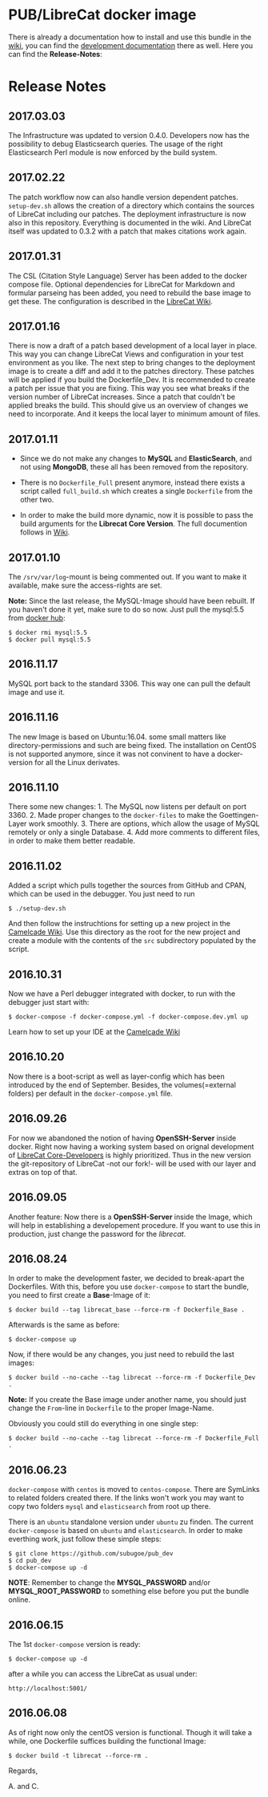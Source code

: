 PUB/LibreCat docker image
=========================

There is already a documentation how to install and use this bundle in the
[wiki](https://github.com/subugoe/pubdev_docker/wiki), you can find the
[development
documentation](https://github.com/subugoe/pubdev_docker/wiki/Development) there
as well. Here you can find the **Release-Notes**:

Release Notes
=============

2017.03.03
----------
The Infrastructure was updated to version 0.4.0. Developers now has the
possibility to debug Elasticsearch queries. The usage of the right Elasticsearch 
Perl module is now enforced by the build system. 

2017.02.22
----------

The patch workflow now can also handle version dependent patches. `setup-dev.sh`
allows the creation of a directory which contains the sources of LibreCat
including our patches. The deployment infrastructure is now also in this
repository. Everything is documented in the wiki. And LibreCat itself was
updated to 0.3.2 with a patch that makes citations work again.

2017.01.31
----------

The CSL (Citation Style Language) Server has been added to the docker compose
file. Optional dependencies for LibreCat for Markdown and formular parseing has
been added, you need to rebuild the base image to get these. The configuration
is described in the [LibreCat
Wiki](https://github.com/LibreCat/LibreCat/wiki/Citation-Style-Language).

2017.01.16
----------

There is now a draft of a patch based development of a local layer in place.
This way you can change LibreCat Views and configuration in your test
environment as you like. The next step to bring changes to the deployment image
is to create a diff and add it to the patches directory. These patches will be
applied if you build the Dockerfile_Dev. It is recommended to create a patch per
issue that you are fixing. This way you see what breaks if the version number of
LibreCat increases. Since a patch that couldn't be applied breaks the build.
This should give us an overview of changes we need to incorporate. And it keeps
the local layer to minimum amount of files.

2017.01.11
----------

-   Since we do not make any changes to **MySQL** and **ElasticSearch**, and not
    using **MongoDB**, these all has been removed from the repository.

-   There is no `Dockerfile_Full` present anymore, instead there exists a script
    called `full_build.sh` which creates a single `Dockerfile` from the other
    two.

-   In order to make the build more dynamic, now it is possible to pass the
    build arguments for the **Librecat Core Version**. The full documention
    follows in [Wiki](https://github.com/subugoe/pubdev_docker/wiki).

2017.01.10
----------

The `/srv/var/log`-mount is being commented out. If you want to make it
available, make sure the access-rights are set.

**Note:** Since the last release, the MySQL-Image should have been rebuilt. If
you haven't done it yet, make sure to do so now. Just pull the mysql:5.5 from
[docker hub](https://hub.docker.com/):

~~~~~~~~~~~~~~~~~~~~~~~~~~~~~~~~~~~~~~~~~~~~~~~~~~~~~~~~~~~~~~~~~~~~~~~~~~~~~~~~
$ docker rmi mysql:5.5
$ docker pull mysql:5.5
~~~~~~~~~~~~~~~~~~~~~~~~~~~~~~~~~~~~~~~~~~~~~~~~~~~~~~~~~~~~~~~~~~~~~~~~~~~~~~~~

2016.11.17
----------

MySQL port back to the standard 3306. This way one can pull the default image
and use it.

2016.11.16
----------

The new Image is based on Ubuntu:16.04. some small matters like
directory-permissions and such are being fixed. The installation on CentOS is
not supported anymore, since it was not convinent to have a docker-version for
all the Linux derivates.

2016.11.10
----------

There some new changes: 1. The MySQL now listens per default on port 3360. 2.
Made proper changes to the `docker-files` to make the Goettingen-Layer work
smoothly. 3. There are options, which allow the usage of MySQL remotely or only
a single Database. 4. Add more comments to different files, in order to make
them better readable.

2016.11.02
----------

Added a script which pulls together the sources from GitHub and CPAN, which can
be used in the debugger. You just need to run

~~~~~~~~~~~~~~~~~~~~~~~~~~~~~~~~~~~~~~~~~~~~~~~~~~~~~~~~~~~~~~~~~~~~~~~~~~~~~~~~
$ ./setup-dev.sh
~~~~~~~~~~~~~~~~~~~~~~~~~~~~~~~~~~~~~~~~~~~~~~~~~~~~~~~~~~~~~~~~~~~~~~~~~~~~~~~~

And then follow the instruchtions for setting up a new project in the [Camelcade
Wiki](https://github.com/Camelcade/Perl5-IDEA/wiki/Getting-started:-IntelliJ-IDEA).
Use this directory as the root for the new project and create a module with the
contents of the `src` subdirectory populated by the script.

2016.10.31
----------

Now we have a Perl debugger integrated with docker, to run with the debugger
just start with:

~~~~~~~~~~~~~~~~~~~~~~~~~~~~~~~~~~~~~~~~~~~~~~~~~~~~~~~~~~~~~~~~~~~~~~~~~~~~~~~~
$ docker-compose -f docker-compose.yml -f docker-compose.dev.yml up
~~~~~~~~~~~~~~~~~~~~~~~~~~~~~~~~~~~~~~~~~~~~~~~~~~~~~~~~~~~~~~~~~~~~~~~~~~~~~~~~

Learn how to set up your IDE at the [Camelcade
Wiki](https://github.com/Camelcade/Perl5-IDEA/wiki)

2016.10.20
----------

Now there is a boot-script as well as layer-config which has been introduced by
the end of September. Besides, the volumes(=external folders) per default in the
`docker-compose.yml` file.

2016.09.26
----------

For now we abandoned the notion of having **OpenSSH-Server** inside docker.
Right now having a working system based on orignal development of [LibreCat
Core-Developers](https://github.com/LibreCat/LibreCat) is highly prioritized.
Thus in the new version the git-repository of LibreCat -not our fork!- will be
used with our layer and extras on top of that.

2016.09.05
----------

Another feature: Now there is a **OpenSSH-Server** inside the Image, which will
help in establishing a developement procedure. If you want to use this in
production, just change the password for the *librecat*.

2016.08.24
----------

In order to make the development faster, we decided to break-apart the
Dockerfiles. With this, before you use `docker-compose` to start the bundle, you
need to first create a **Base**-Image of it:

~~~~~~~~~~~~~~~~~~~~~~~~~~~~~~~~~~~~~~~~~~~~~~~~~~~~~~~~~~~~~~~~~~~~~~~~~~~~~~~~
$ docker build --tag librecat_base --force-rm -f Dockerfile_Base .
~~~~~~~~~~~~~~~~~~~~~~~~~~~~~~~~~~~~~~~~~~~~~~~~~~~~~~~~~~~~~~~~~~~~~~~~~~~~~~~~

Afterwards is the same as before:

~~~~~~~~~~~~~~~~~~~~~~~~~~~~~~~~~~~~~~~~~~~~~~~~~~~~~~~~~~~~~~~~~~~~~~~~~~~~~~~~
$ docker-compose up
~~~~~~~~~~~~~~~~~~~~~~~~~~~~~~~~~~~~~~~~~~~~~~~~~~~~~~~~~~~~~~~~~~~~~~~~~~~~~~~~

Now, if there would be any changes, you just need to rebuild the last images:

~~~~~~~~~~~~~~~~~~~~~~~~~~~~~~~~~~~~~~~~~~~~~~~~~~~~~~~~~~~~~~~~~~~~~~~~~~~~~~~~
$ docker build --no-cache --tag librecat --force-rm -f Dockerfile_Dev .
~~~~~~~~~~~~~~~~~~~~~~~~~~~~~~~~~~~~~~~~~~~~~~~~~~~~~~~~~~~~~~~~~~~~~~~~~~~~~~~~

**Note:** If you create the Base image under another name, you should just
change the `From`-line in `Dockerfile` to the proper Image-Name.

Obviously you could still do everything in one single step:

~~~~~~~~~~~~~~~~~~~~~~~~~~~~~~~~~~~~~~~~~~~~~~~~~~~~~~~~~~~~~~~~~~~~~~~~~~~~~~~~
$ docker build --no-cache --tag librecat --force-rm -f Dockerfile_Full .
~~~~~~~~~~~~~~~~~~~~~~~~~~~~~~~~~~~~~~~~~~~~~~~~~~~~~~~~~~~~~~~~~~~~~~~~~~~~~~~~

2016.06.23
----------

`docker-compose` with `centos` is moved to `centos-compose`. There are SymLinks
to related folders created there. If the links won't work you may want to copy
two folders `mysql` and `elasticsearch` from root up there.

There is an `ubuntu` standalone version under `ubuntu` zu finden. The current
`docker-compose` is based on `ubuntu` and `elasticsearch`. In order to make
everthing work, just follow these simple steps:

~~~~~~~~~~~~~~~~~~~~~~~~~~~~~~~~~~~~~~~~~~~~~~~~~~~~~~~~~~~~~~~~~~~~~~~~~~~~~~~~
$ git clone https://github.com/subugoe/pub_dev
$ cd pub_dev
$ docker-compose up -d
~~~~~~~~~~~~~~~~~~~~~~~~~~~~~~~~~~~~~~~~~~~~~~~~~~~~~~~~~~~~~~~~~~~~~~~~~~~~~~~~

**NOTE**: Remember to change the **MYSQL_PASSWORD** and/or
**MYSQL_ROOT_PASSWORD** to something else before you put the bundle online.

2016.06.15
----------

The 1st `docker-compose` version is ready:

~~~~~~~~~~~~~~~~~~~~~~~~~~~~~~~~~~~~~~~~~~~~~~~~~~~~~~~~~~~~~~~~~~~~~~~~~~~~~~~~
$ docker-compose up -d
~~~~~~~~~~~~~~~~~~~~~~~~~~~~~~~~~~~~~~~~~~~~~~~~~~~~~~~~~~~~~~~~~~~~~~~~~~~~~~~~

after a while you can access the LibreCat as usual under:

~~~~~~~~~~~~~~~~~~~~~~~~~~~~~~~~~~~~~~~~~~~~~~~~~~~~~~~~~~~~~~~~~~~~~~~~~~~~~~~~
http://localhost:5001/
~~~~~~~~~~~~~~~~~~~~~~~~~~~~~~~~~~~~~~~~~~~~~~~~~~~~~~~~~~~~~~~~~~~~~~~~~~~~~~~~

2016.06.08
----------

As of right now only the centOS version is functional. Though it will take a
while, one Dockerfile suffices building the functional Image:

~~~~~~~~~~~~~~~~~~~~~~~~~~~~~~~~~~~~~~~~~~~~~~~~~~~~~~~~~~~~~~~~~~~~~~~~~~~~~~~~
$ docker build -t librecat --force-rm .
~~~~~~~~~~~~~~~~~~~~~~~~~~~~~~~~~~~~~~~~~~~~~~~~~~~~~~~~~~~~~~~~~~~~~~~~~~~~~~~~

Regards,

A. and C.
